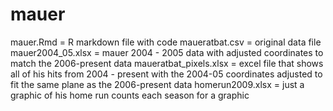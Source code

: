 # mauer

mauer.Rmd = R markdown file with code
maueratbat.csv = original data file 
mauer2004_05.xlsx = mauer 2004 - 2005 data with adjusted coordinates to match the 2006-present data 
maueratbat_pixels.xlsx = excel file that shows all of his hits from 2004 - present with the 2004-05 coordinates adjusted to fit the same plane as the 2006-present data
homerun2009.xlsx = just a graphic of his home run counts each season for a graphic
